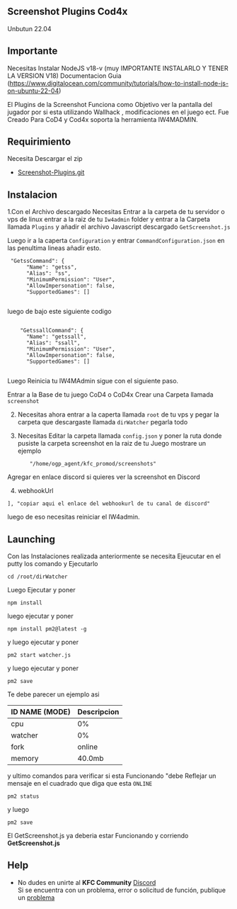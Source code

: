## Screenshot Plugins Cod4x 
Unbutun 22.04

## Importante
Necesitas Instalar NodeJS v18-v (muy IMPORTANTE INSTALARLO Y TENER LA VERSION V18)
Documentacion Guia 
(https://www.digitalocean.com/community/tutorials/how-to-install-node-js-on-ubuntu-22-04)



El Plugins de la Screenshot Funciona como Objetivo ver la pantalla del jugador por si esta utilizando Wallhack , modificaciones en el juego ect.
Fue Creado Para CoD4 y Cod4x 
soporta la herramienta IW4MADMIN.

## Requirimiento
Necesita Descargar el zip 
- [Screenshot-Plugins.git](https://github.com/szircj/Screenshot-Plugins/archive/refs/heads/master.zip) 

## Instalacion 
1.Con el Archivo descargado Necesitas Entrar a la carpeta de tu servidor o vps de linux entrar a la raiz de tu  `Iw4admin` folder y entrar a la Carpeta llamada
`Plugins` y añadir el archivo Javascript descargado `GetScreenshot.js`

Luego ir a la caperta `Configuration` y entrar `CommandConfiguration.json` 
en las penultima lineas añadir esto.     

```
 "GetssCommand": {
      "Name": "getss",
      "Alias": "ss",
      "MinimumPermission": "User",
      "AllowImpersonation": false,
      "SupportedGames": []
    
```



luego de bajo este siguiente codigo
```
    
    "GetssallCommand": {
      "Name": "getssall",
      "Alias": "ssall",
      "MinimumPermission": "User",
      "AllowImpersonation": false,
      "SupportedGames": []
    
```

Luego Reinicia tu IW4MAdmin sigue con el siguiente paso.

Entrar a la Base de tu juego CoD4 o CoD4x Crear una Carpeta llamada `screenshot`

2. Necesitas ahora entrar a la caperta llamada `root` de tu vps y pegar la carpeta que descargaste llamada `dirWatcher` pegarla todo

3. Necesitas Editar la carpeta llamada `config.json` y poner la ruta donde pusiste la carpeta screenshot en la raiz de tu Juego mostrare un ejemplo
 ``` "ssPaths": [
        "/home/ogp_agent/kfc_promod/screenshots"
```
Agregar en enlace discord si quieres ver la screenshot en Discord 

4. webhookUrl 

`],
    "copiar aqui el enlace del webhookurl de tu canal de discord"`
   
luego de eso necesitas reiniciar el IW4admin.

## Launching  
Con las Instalaciones realizada anteriormente se necesita Ejeucutar en el putty los comando y Ejecutarlo 

```console
cd /root/dirWatcher
```
Luego Ejecutar y poner 
```
npm install
```
luego ejecutar y poner 
```
npm install pm2@latest -g
```
 y luego ejecutar y poner 
 ```
 pm2 start watcher.js
```
y luego ejecutar y poner 
 ```
pm2 save
 ```

Te debe parecer un ejemplo asi 

| ID  NAME   (MODE)     |   Descripcion         |                                    
|-----------------------|-----------------------|
| cpu                   |     0%                |
| watcher               |    0%                 |    
| fork                  |   online              |     
|  memory               |  40.0mb               |         

y ultimo comandos para verificar si esta Funcionando "debe Reflejar un mensaje en el cuadrado que diga que esta `ONLINE`

```
pm2 status
```
y luego 
```
pm2 save
```

El GetScreenshot.js ya deberia estar Funcionando y corriendo **GetScreenshot.js**

## Help
* No dudes en unirte al **KFC Community** [Discord](https://discord.gg/DeZkVyrrrr)  
Si se encuentra con un problema, error o solicitud de función, publique un [problema](https://github.com/szircj/Screenshot-Plugins/issues)
